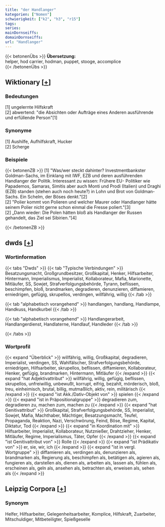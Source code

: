 ```yaml
---
title: "der Handlanger"
kategorien: ["Nomen"]
schwierigkeit: ["k2", "h3", "r15"]
tags:
series:
mainDornseiffs:
domainDornseiffs:
url: "Handlanger"
---
```


{{< betonenÜbs >}}
**Übersetzung:**  
helper, hod carrier, hodman, puppet, stooge, accomplice  
{{< /betonenÜbs >}}

## Wiktionary [[+](https://de.wiktionary.org/wiki/Handlanger)]

### Bedeutungen
[1] ungelernte Hilfskraft  
[2] abwertend: "die Absichten oder Aufträge eines Anderen ausführende und erfüllende Person"[1]  

### Synonyme
[1] Aushilfe, Aufhilfskraft, Hucker  
[2] Scherge  

### Beispiele
{{< betonenZB >}}
[1] "Was/wer steckt dahinter? Investmentbankster Goldman-Sachs, im Einklang mit IWF, EZB und deren ausführenden Handlanger der Politik. Interessant zu wissen: Frühere EU- Politiker wie Papademos, Samaras, Simitis aber auch Monti und Prodi (Italien) und Draghi (EZB) standen (stehen auch noch heute?) in Lohn und Brot von Goldman-Sachs. Ein Schelm, der Böses denkt."[2]  
[2] "Polier kommt von Polieren und welcher Maurer oder Handlanger hätte seinem Polier nicht gerne schon einmal die Fresse poliert."[3]  
[2] „Dann wieder: Die Polen hätten bloß als Handlanger der Russen gehandelt, das Ziel sei Sibirien.“[4]  

{{< /betonenZB >}}


## dwds [[+](https://www.dwds.de/wb/Handlanger)]

### Wortinformation
{{< tabs "Dwds" >}}
{{< tab "Typische Verbindungen" >}}
Besatzungsmacht, Großgrundbesitzer, Großkapital, Henker, Hilfsarbeiter, Hintermann, Imperialismus, Imperialist, Kollaborateur, Mafia, Marionette, Mitläufer, SS, Sowjet, Strafverfolgungsbehörde, Tyrann, beflissen, beschimpfen, bloß, brandmarken, degradieren, denunzieren, diffamieren, erniedrigen, gefügig, skrupellos, verdingen, willfährig, willig
{{< /tab >}}

{{< tab "alphabetisch vorangehend" >}}
handlangen, handlang, Handlampe, Handkuss, Handkurbel
{{< /tab >}}

{{< tab "alphabetisch vorangehend" >}}
Handlangerarbeit, Handlangerdienst, Handlaterne, Handlauf, Handleder
{{< /tab >}}

{{< /tabs >}}

### Wortprofil
{{< expand "Überblick" >}} willfährig, willig, Großkapital, degradieren, Imperialist, verdingen, SS, Wahlfälscher, Strafverfolgungsbehörde, erniedrigen, Hilfsarbeiter, skrupellos, beflissen, diffamieren, Kollaborateur, Henker, gefügig, brandmarken, Hintermann, Mitläufer {{< /expand >}}
{{< expand "hat Adjektivattribut" >}} willfährig, willig, gefügig, beflissen, skrupellos, unfreiwillig, unbewußt, korrupt, eifrig, bezahlt, mörderisch, bloß, treu, einheimisch, brutal, billig, mutmaßlich, aktiv, rein, militärisch {{< /expand >}}
{{< expand "ist Akk./Dativ-Objekt von" >}} spielen {{< /expand >}}
{{< expand "ist in Präpositionalgruppe" >}} degradieren zum, degradieren zu, machen zum, machen zu {{< /expand >}}
{{< expand "hat Genitivattribut" >}} Großkapital, Strafverfolgungsbehörde, SS, Imperialist, Sowjet, Mafia, Machthaber, Mächtiger, Besatzungsmacht, Teufel, Propaganda, Reaktion, Nazi, Verschwörung, Feind, Böse, Regime, Kapital, Diktatur, Tod {{< /expand >}}
{{< expand "in Koordination mit" >}} Hilfsarbeiter, Imperialist, Kollaborateur, Nutznießer, Drahtzieher, Henker, Mitläufer, Regime, Imperialismus, Täter, Opfer {{< /expand >}}
{{< expand "ist Genitivattribut von" >}} Rolle {{< /expand >}}
{{< expand "ist Prädikativ von" >}} er, sie, wir, ich {{< /expand >}}
{{< expand "ist in vergl. Wortgruppe" >}} diffamieren als, verdingen als, denunzieren als, brandmarken als, Regierung als, beschimpfen als, betätigen als, agieren als, fungieren als, darstellen als, dienen als, arbeiten als, lassen als, fühlen als, erscheinen als, geln als, ansehen als, betrachten als, erweisen als, sehen als {{< /expand >}}

## Leipzig Corpora [[+](https://corpora.uni-leipzig.de/en/res?word=Handlanger&corpusId=deu_newscrawl-public_2018)]


### Synonym
Helfer, Hilfsarbeiter, Gelegenheitsarbeiter, Komplice, Hilfskraft, Zuarbeiter, Mitschuldiger, Mitbeteiligter, Spießgeselle

